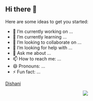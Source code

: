 ## Hi there 👋

Here are some ideas to get you started:

- 🔭 I’m currently working on ...
- 🌱 I’m currently learning ...
- 👯 I’m looking to collaborate on ...
- 🤔 I’m looking for help with ...
- 💬 Ask me about ...
- 📫 How to reach me: ...
- 😄 Pronouns: ...
- ⚡ Fun fact: ...

[Dishani](https://www.google.co.in)

<p align="center">
  <img src="https://media.tenor.com/images/5e43669b9573fea08ede20a5bbbbe2df/tenor.gif">
</p>
